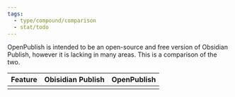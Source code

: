 ```yaml
---
tags:
  - type/compound/comparison
  - stat/todo
---
```

OpenPublish is intended to be an open-source and free version of Obsidian Publish, however it is lacking in many areas. This is a comparison of the two.

| Feature | Obisidian Publish | OpenPublish |
| ------- | ----------------- | ----------- |
|         |                   |             |
